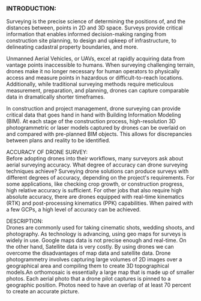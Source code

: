 ### INTRODUCTION:

Surveying is the precise science of determining the positions of, and the distances between, points in 2D and 3D space. Surveys provide critical information that enables informed decision-making ranging from construction site planning, to design and upkeep of infrastructure, to delineating cadastral property boundaries, and more.

Unmanned Aerial Vehicles, or UAVs, excel at rapidly acquiring data from vantage points inaccessible to humans. When surveying challenging terrain, drones make it no longer necessary for human operators to physically access and measure points in hazardous or difficult-to-reach locations. Additionally, while traditional surveying methods require meticulous measurement, preparation, and planning, drones can capture comparable data in dramatically shorter timeframes.

In construction and project management, drone surveying can provide critical data that goes hand in hand with Building Information Modeling (BIM).
At each stage of the construction process, high-resolution 3D photogrammetric or laser models captured by drones can be overlaid on and compared with pre-planned BIM objects. This allows for discrepancies between plans and reality to be identified.

ACCURACY OF DRONE SURVEY:  
Before adopting drones into their workflows, many surveyors ask about aerial surveying accuracy. What degree of accuracy can drone surveying techniques achieve?
Surveying drone solutions can produce surveys with different degrees of accuracy, depending on the project's requirements. For some applications, like checking crop growth, or construction progress, high relative accuracy is sufficient. For other jobs that also require high absolute accuracy, there are drones equipped with real-time kinematics (RTK) and post-processing kinematics (PPK) capabilities. When paired with a few GCPs, a high level of accuracy can be achieved.

DESCRIPTION:  
Drones are commonly used for taking cinematic shots, wedding shoots, and photography. As technology is advancing, using geo maps for surveys is widely in use. Google maps data is not precise enough and real-time. On the other hand, Satellite data is very costly. By using drones we can overcome the disadvantages of map data and satellite data. Drone photogrammetry involves capturing large volumes of 2D images over a geographical area and compiling them to create 3D topographical models.An orthomosaic is essentially a large map that is made up of smaller photos. Each aerial photo that a drone pilot captures is pinned to a geographic position. Photos need to have an overlap of at least 70 percent to create an accurate picture.
